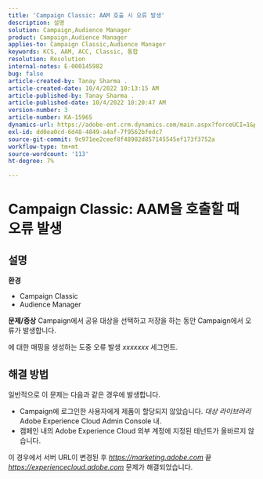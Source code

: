 ```yaml
---
title: 'Campaign Classic: AAM 호출 시 오류 발생'
description: 설명
solution: Campaign,Audience Manager
product: Campaign,Audience Manager
applies-to: Campaign Classic,Audience Manager
keywords: KCS, AAM, ACC, Classic, 통합
resolution: Resolution
internal-notes: E-000145982
bug: false
article-created-by: Tanay Sharma .
article-created-date: 10/4/2022 10:13:15 AM
article-published-by: Tanay Sharma .
article-published-date: 10/4/2022 10:20:47 AM
version-number: 3
article-number: KA-15965
dynamics-url: https://adobe-ent.crm.dynamics.com/main.aspx?forceUCI=1&pagetype=entityrecord&etn=knowledgearticle&id=a5fa2f27-cd43-ed11-bba2-0022480868ff
exl-id: dd0ea0cd-6d48-4849-a4af-7f9562bfedc7
source-git-commit: 9c971ee2ceef8f48902d857145545ef173f3752a
workflow-type: tm+mt
source-wordcount: '113'
ht-degree: 7%

---
```


# Campaign Classic: AAM을 호출할 때 오류 발생

## 설명

<b>환경</b>
- Campaign Classic
- Audience Manager



<b>문제/증상</b>
Campaign에서 공유 대상을 선택하고 저장을 하는 동안 Campaign에서 오류가 발생합니다.

에 대한 매핑을 생성하는 도중 오류 발생 *xxxxxxx* 세그먼트.


## 해결 방법


일반적으로 이 문제는 다음과 같은 경우에 발생합니다.

- Campaign에 로그인한 사용자에게 제품이 할당되지 않았습니다. *대상 라이브러리* Adobe Experience Cloud Admin Console 내.
- 캠페인 내의 Adobe Experience Cloud 외부 계정에 지정된 테넌트가 올바르지 않습니다.


이 경우에서 서버 URL이 변경된 후 *https://marketing.adobe.com* 끝 *https://experiencecloud.adobe.com* 문제가 해결되었습니다.
